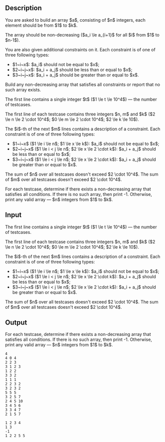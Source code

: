 ## Description

<div><p>You are asked to build an array $a$, consisting of $n$ integers, each element should be from $1$ to $k$.</p><p>The array should be non-decreasing ($a_i \le a_{i+1}$ for all $i$ from $1$ to $n-1$). </p><p>You are also given additional constraints on it. Each constraint is of one of three following types: </p><ul> <li> $1~i~x$: $a_i$ <span class="tex-font-style-bf">should not</span> be equal to $x$; </li><li> $2~i~j~x$: $a_i + a_j$ should be less than or equal to $x$; </li><li> $3~i~j~x$: $a_i + a_j$ should be greater than or equal to $x$. </li></ul><p>Build any non-decreasing array that satisfies all constraints or report that no such array exists.</p></div><div class="input-specification"><p>The first line contains a single integer $t$ ($1 \le t \le 10^4$)&nbsp;— the number of testcases.</p><p>The first line of each testcase contains three integers $n, m$ and $k$ ($2 \le n \le 2 \cdot 10^4$; $0 \le m \le 2 \cdot 10^4$; $2 \le k \le 10$).</p><p>The $i$-th of the next $m$ lines contains a description of a constraint. Each constraint is of one of three following types: </p><ul> <li> $1~i~x$ ($1 \le i \le n$; $1 \le x \le k$): $a_i$ <span class="tex-font-style-bf">should not</span> be equal to $x$; </li><li> $2~i~j~x$ ($1 \le i &lt; j \le n$; $2 \le x \le 2 \cdot k$): $a_i + a_j$ should be less than or equal to $x$; </li><li> $3~i~j~x$ ($1 \le i &lt; j \le n$; $2 \le x \le 2 \cdot k$): $a_i + a_j$ should be greater than or equal to $x$. </li></ul><p>The sum of $n$ over all testcases doesn't exceed $2 \cdot 10^4$. The sum of $m$ over all testcases doesn't exceed $2 \cdot 10^4$.</p></div><div class="output-specification"><p>For each testcase, determine if there exists a non-decreasing array that satisfies all conditions. If there is no such array, then print <span class="tex-font-style-tt">-1</span>. Otherwise, print any valid array&nbsp;— $n$ integers from $1$ to $k$.</p></div>

## Input

<p>The first line contains a single integer $t$ ($1 \le t \le 10^4$)&nbsp;— the number of testcases.</p><p>The first line of each testcase contains three integers $n, m$ and $k$ ($2 \le n \le 2 \cdot 10^4$; $0 \le m \le 2 \cdot 10^4$; $2 \le k \le 10$).</p><p>The $i$-th of the next $m$ lines contains a description of a constraint. Each constraint is of one of three following types: </p><ul> <li> $1~i~x$ ($1 \le i \le n$; $1 \le x \le k$): $a_i$ <span class="tex-font-style-bf">should not</span> be equal to $x$; </li><li> $2~i~j~x$ ($1 \le i &lt; j \le n$; $2 \le x \le 2 \cdot k$): $a_i + a_j$ should be less than or equal to $x$; </li><li> $3~i~j~x$ ($1 \le i &lt; j \le n$; $2 \le x \le 2 \cdot k$): $a_i + a_j$ should be greater than or equal to $x$. </li></ul><p>The sum of $n$ over all testcases doesn't exceed $2 \cdot 10^4$. The sum of $m$ over all testcases doesn't exceed $2 \cdot 10^4$.</p>

## Output

<p>For each testcase, determine if there exists a non-decreasing array that satisfies all conditions. If there is no such array, then print <span class="tex-font-style-tt">-1</span>. Otherwise, print any valid array&nbsp;— $n$ integers from $1$ to $k$.</p>





```input1|2,6,7,8,9
4
4 0 4
2 2 3
3 1 2 3
1 2 2
3 3 2
1 1 1
2 2 3 2
3 2 3 2
5 5 5
3 2 5 7
2 4 5 10
3 4 5 6
3 3 4 7
2 1 5 7
```




```output1
1 2 3 4
1 3
-1
1 2 2 5 5
```


